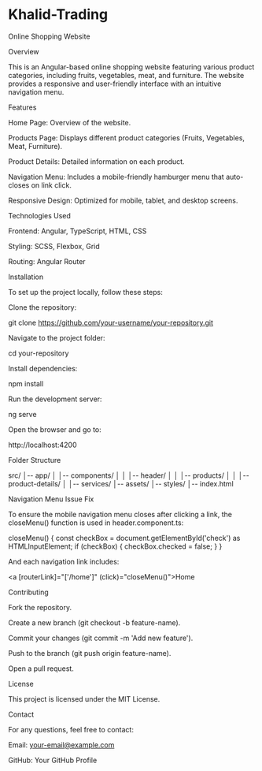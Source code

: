 # Khalid-Trading
Online Shopping Website

Overview

This is an Angular-based online shopping website featuring various product categories, including fruits, vegetables, meat, and furniture. The website provides a responsive and user-friendly interface with an intuitive navigation menu.

Features

Home Page: Overview of the website.

Products Page: Displays different product categories (Fruits, Vegetables, Meat, Furniture).

Product Details: Detailed information on each product.

Navigation Menu: Includes a mobile-friendly hamburger menu that auto-closes on link click.

Responsive Design: Optimized for mobile, tablet, and desktop screens.

Technologies Used

Frontend: Angular, TypeScript, HTML, CSS

Styling: SCSS, Flexbox, Grid

Routing: Angular Router

Installation

To set up the project locally, follow these steps:

Clone the repository:

git clone https://github.com/your-username/your-repository.git

Navigate to the project folder:

cd your-repository

Install dependencies:

npm install

Run the development server:

ng serve

Open the browser and go to:

http://localhost:4200

Folder Structure

src/
│-- app/
│   │-- components/
│   │   │-- header/
│   │   │-- products/
│   │   │-- product-details/
│   │-- services/
│-- assets/
│-- styles/
│-- index.html

Navigation Menu Issue Fix

To ensure the mobile navigation menu closes after clicking a link, the closeMenu() function is used in header.component.ts:

closeMenu() {
  const checkBox = document.getElementById('check') as HTMLInputElement;
  if (checkBox) {
    checkBox.checked = false;
  }
}

And each navigation link includes:

<a [routerLink]="['/home']" (click)="closeMenu()">Home</a>

Contributing

Fork the repository.

Create a new branch (git checkout -b feature-name).

Commit your changes (git commit -m 'Add new feature').

Push to the branch (git push origin feature-name).

Open a pull request.

License

This project is licensed under the MIT License.

Contact

For any questions, feel free to contact:

Email: your-email@example.com

GitHub: Your GitHub Profile

